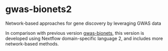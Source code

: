 # gwas-bionets2
Network-based approaches for gene discovery by leveraging GWAS data

In comparison with previous version [gwas-bionets](https://github.com/giannkas/gwas-bionets.git), 
this version is developed using Nextflow domain-specific language 2, and includes more
network-based methods.